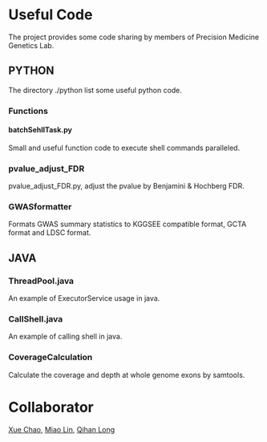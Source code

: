 # Useful Code
The project provides some code sharing by members of Precision Medicine Genetics Lab.
## PYTHON
The directory ./python list some useful python code.
### Functions
#### batchSehllTask.py
Small and useful function code to execute shell commands paralleled. 
### pvalue_adjust_FDR
pvalue_adjust_FDR.py, adjust the pvalue by Benjamini & Hochberg FDR.
### GWASformatter
Formats GWAS summary statistics to KGGSEE compatible format, GCTA format and LDSC format.
## JAVA
### ThreadPool.java
An example of ExecutorService usage in java.
### CallShell.java
An example of calling shell in java.
### CoverageCalculation
Calculate the coverage and depth at whole genome exons by samtools.
# Collaborator
[Xue Chao](https://github.com/chaoxue-sysu), [Miao Lin](https://github.com/WoodyMiao), [Qihan Long](https://github.com/longqh3)
